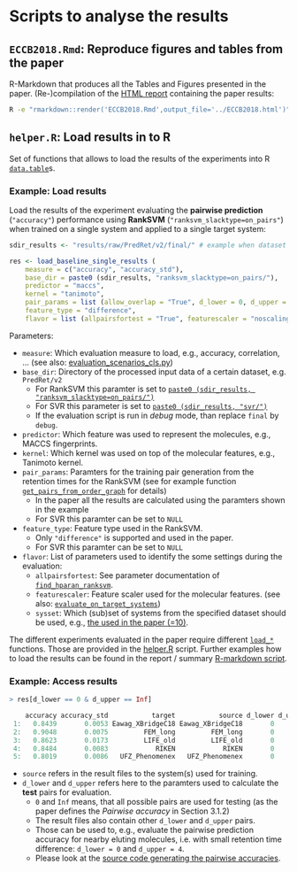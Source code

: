 # Scripts to analyse the results

## ```ECCB2018.Rmd```: Reproduce figures and tables from the paper

R-Markdown that produces all the Tables and Figures presented in the paper.
(Re-)compilation of the [HTML report](../ECCB2018.html) containing the paper results:

```bash
R -e "rmarkdown::render('ECCB2018.Rmd',output_file='../ECCB2018.html')"
```

## ```helper.R```: Load results in to R

Set of functions that allows to load the results of the experiments into R [```data.table```](https://cran.r-project.org/web/packages/data.table/)s.

### Example: Load results

Load the results of the experiment evaluating the __pairwise prediction__ (```"accuracy"```)
performance using __RankSVM__ (```"ranksvm_slacktype=on_pairs"```) when trained 
on a single system and applied to a single target system:

```R
sdir_results <- "results/raw/PredRet/v2/final/" # example when dataset PredRet/v2 is used

res <- load_baseline_single_results (
    measure = c("accuracy", "accuracy_std"), 
    base_dir = paste0 (sdir_results, "ranksvm_slacktype=on_pairs/"),
    predictor = "maccs",
    kernel = "tanimoto",  
    pair_params = list (allow_overlap = "True", d_lower = 0, d_upper = 16, ireverse = "False", type = "order_graph"), 
    feature_type = "difference", 
    flavor = list (allpairsfortest = "True", featurescaler = "noscaling", sysset = 10))
```

Parameters:
- ```measure```: Which evaluation measure to load, e.g., accuracy, correlation, ... (see also: [evaluation_scenarios_cls.py](src/evaluation_scenarios_cls.py#L464))
- ```base_dir```: Directory of the processed input data of a certain dataset, e.g. ```PredRet/v2```
  - For RankSVM this paramter is set to [```paste0 (sdir_results, "ranksvm_slacktype=on_pairs/")```](/results/raw/PredRet/v2/final_ECCB2018_paper/ranksvm_slacktype=on_pairs)
  - For SVR this parameter is set to [```paste0 (sdir_results, "svr/")```](/results/raw/PredRet/v2/final_ECCB2018_paper/svr)
  - If the evaluation script is run in _debug_ mode, than replace ```final``` by ```debug```.
- ```predictor```: Which feature was used to represent the molecules, e.g., MACCS fingerprints.
- ```kernel```: Which kernel was used on top of the molecular features, e.g., Tanimoto kernel.
- ```pair_params```: Paramters for the training pair generation from the retention times for the RankSVM (see for example function [```get_pairs_from_order_graph```](src/rank_svm_cls.py#L60) for details)
  - In the paper all the results are calculated using the paramters shown in the example
  - For SVR this paramter can be set to ```NULL```
- ```feature_type```: Feature type used in the RankSVM. 
  - Only ```"difference"``` is supported and used in the paper.
  - For SVR this paramter can be set to ```NULL```
- ```flavor```: List of parameters used to identify the some settings during the evaluation:
  - ```allpairsfortest```: See parameter documentation of [```find_hparan_ranksvm```](/src/model_selection_cls.py#L198).
  - ```featurescaler```: Feature scaler used for the molecular features. (see also: [```evaluate_on_target_systems```](/src/evaluation_scenarios_cls.py#L209))
  - ```sysset```: Which (sub)set of systems from the specified dataset should be used, e.g., [the used in the paper (=10)](results/raw/PredRet/v2/config_local.json#L7).

The different experiments evaluated in the paper require different [```load_*```](helper.R#L246)
functions. Those are provided in the [helper.R](helper.R) script. Further examples
how to load the results can be found in the report / summary [R-markdown script](ECCB2018.Rmd).

### Example: Access results

```R
> res[d_lower == 0 & d_upper == Inf]

    accuracy accuracy_std           target           source d_lower d_upper
 1:   0.8439       0.0053 Eawag_XBridgeC18 Eawag_XBridgeC18       0     Inf
 2:   0.9048       0.0075         FEM_long         FEM_long       0     Inf
 3:   0.8623       0.0173         LIFE_old         LIFE_old       0     Inf
 4:   0.8484       0.0083            RIKEN            RIKEN       0     Inf
 5:   0.8019       0.0086   UFZ_Phenomenex   UFZ_Phenomenex       0     Inf
````

- ```source``` refers in the result files to the system(s) used for training. 
- ```d_lower``` and ```d_upper``` refers here to the paramters used to calculate the __test__ pairs for evaluation.
    - ```0``` and ```Inf``` means, that all possible pairs are used for testing (as the paper defines the _Pairwise accuracy_ in Section 3.1.2)
    - The result files also contain other ```d_lower``` and ```d_upper``` pairs.
    - Those can be used to, e.g., evaluate the pairwise prediction accuracy for nearby eluting molecules, i.e. with small retention time difference: ```d_lower = 0``` and ```d_upper = 4```.
    - Please look at the [source code generating the pairwise accuracies](src/evaluation_scenarios_cls.py#L457).
